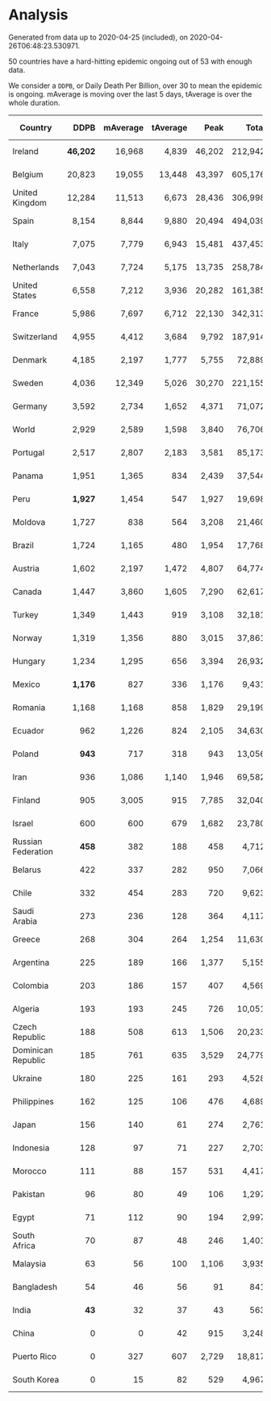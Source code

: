 
# Analysis

Generated from data up to 2020-04-25 (included), on 2020-04-26T06:48:23.530971.

50 countries have a hard-hitting epidemic ongoing out of 53 with enough data.

We consider a `DDPB`, or Daily Death Per Billion, over 30 to mean the epidemic is ongoing.
mAverage is moving over the last 5 days, tAverage is over the whole duration.


| Country | DDPB | mAverage | tAverage | Peak | Total | Start | Peak Date | End | Duration |  Status |
|---------|-----:|---------:|---------:|-----:|------:|-------|-----------|-----|----------|---------|
| Ireland | **46,202** | 16,968 | 4,839 | 46,202 | 212,942 | 2020-03-12 | 2020-04-25 | None | 44 days | ongoing |
| Belgium | 20,823 | 19,055 | 13,448 | 43,397 | 605,176 | 2020-03-11 | 2020-04-10 | None | 45 days | ongoing |
| United Kingdom | 12,284 | 11,513 | 6,673 | 28,436 | 306,998 | 2020-03-10 | 2020-04-11 | None | 46 days | ongoing |
| Spain | 8,154 | 8,844 | 9,880 | 20,494 | 494,039 | 2020-03-06 | 2020-04-02 | None | 50 days | ongoing |
| Italy | 7,075 | 7,779 | 6,943 | 15,481 | 437,453 | 2020-02-22 | 2020-03-28 | None | 63 days | ongoing |
| Netherlands | 7,043 | 7,724 | 5,175 | 13,735 | 258,784 | 2020-03-06 | 2020-04-07 | None | 50 days | ongoing |
| United States | 6,558 | 7,212 | 3,936 | 20,282 | 161,385 | 2020-03-15 | 2020-04-16 | None | 41 days | ongoing |
| France | 5,986 | 7,697 | 6,712 | 22,130 | 342,313 | 2020-03-05 | 2020-04-16 | None | 51 days | ongoing |
| Switzerland | 4,955 | 4,412 | 3,684 | 9,792 | 187,914 | 2020-03-05 | 2020-04-15 | None | 51 days | ongoing |
| Denmark | 4,185 | 2,197 | 1,777 | 5,755 | 72,889 | 2020-03-15 | 2020-04-02 | None | 41 days | ongoing |
| Sweden | 4,036 | 12,349 | 5,026 | 30,270 | 221,155 | 2020-03-12 | 2020-04-16 | None | 44 days | ongoing |
| Germany | 3,592 | 2,734 | 1,652 | 4,371 | 71,072 | 2020-03-13 | 2020-04-15 | None | 43 days | ongoing |
| World | 2,929 | 2,589 | 1,598 | 3,840 | 76,706 | 2020-03-08 | 2020-04-16 | None | 48 days | ongoing |
| Portugal | 2,517 | 2,807 | 2,183 | 3,581 | 85,173 | 2020-03-17 | 2020-04-03 | None | 39 days | ongoing |
| Panama | 1,951 | 1,365 | 834 | 2,439 | 37,544 | 2020-03-11 | 2020-04-21 | None | 45 days | ongoing |
| Peru | **1,927** | 1,454 | 547 | 1,927 | 19,698 | 2020-03-20 | 2020-04-25 | None | 36 days | ongoing |
| Moldova | 1,727 | 838 | 564 | 3,208 | 21,460 | 2020-03-18 | 2020-04-16 | None | 38 days | ongoing |
| Brazil | 1,724 | 1,165 | 480 | 1,954 | 17,768 | 2020-03-19 | 2020-04-24 | None | 37 days | ongoing |
| Austria | 1,602 | 2,197 | 1,472 | 4,807 | 64,774 | 2020-03-12 | 2020-04-23 | None | 44 days | ongoing |
| Canada | 1,447 | 3,860 | 1,605 | 7,290 | 62,617 | 2020-03-17 | 2020-04-24 | None | 39 days | ongoing |
| Turkey | 1,349 | 1,443 | 919 | 3,108 | 32,181 | 2020-03-21 | 2020-04-17 | None | 35 days | ongoing |
| Norway | 1,319 | 1,356 | 880 | 3,015 | 37,861 | 2020-03-13 | 2020-04-21 | None | 43 days | ongoing |
| Hungary | 1,234 | 1,295 | 656 | 3,394 | 26,932 | 2020-03-15 | 2020-04-19 | None | 41 days | ongoing |
| Mexico | **1,176** | 827 | 336 | 1,176 | 9,431 | 2020-03-28 | 2020-04-25 | None | 28 days | ongoing |
| Romania | 1,168 | 1,168 | 858 | 1,829 | 29,199 | 2020-03-22 | 2020-04-10 | None | 34 days | ongoing |
| Ecuador | 962 | 1,226 | 824 | 2,105 | 34,630 | 2020-03-14 | 2020-04-19 | None | 42 days | ongoing |
| Poland | **943** | 717 | 318 | 943 | 13,056 | 2020-03-15 | 2020-04-25 | None | 41 days | ongoing |
| Iran | 936 | 1,086 | 1,140 | 1,946 | 69,582 | 2020-02-24 | 2020-04-04 | None | 61 days | ongoing |
| Finland | 905 | 3,005 | 915 | 7,785 | 32,040 | 2020-03-21 | 2020-04-22 | None | 35 days | ongoing |
| Israel | 600 | 600 | 679 | 1,682 | 23,780 | 2020-03-21 | 2020-04-10 | None | 35 days | ongoing |
| Russian Federation | **458** | 382 | 188 | 458 | 4,712 | 2020-03-31 | 2020-04-25 | None | 25 days | ongoing |
| Belarus | 422 | 337 | 282 | 950 | 7,066 | 2020-03-31 | 2020-04-20 | None | 25 days | ongoing |
| Chile | 332 | 454 | 283 | 720 | 9,623 | 2020-03-22 | 2020-04-16 | None | 34 days | ongoing |
| Saudi Arabia | 273 | 236 | 128 | 364 | 4,117 | 2020-03-24 | 2020-04-21 | None | 32 days | ongoing |
| Greece | 268 | 304 | 264 | 1,254 | 11,630 | 2020-03-12 | 2020-04-04 | None | 44 days | ongoing |
| Argentina | 225 | 189 | 166 | 1,377 | 5,155 | 2020-03-25 | 2020-03-30 | None | 31 days | ongoing |
| Colombia | 203 | 186 | 157 | 407 | 4,569 | 2020-03-27 | 2020-04-12 | None | 29 days | ongoing |
| Algeria | 193 | 193 | 245 | 726 | 10,051 | 2020-03-15 | 2020-04-10 | None | 41 days | ongoing |
| Czech Republic | 188 | 508 | 613 | 1,506 | 20,233 | 2020-03-23 | 2020-04-15 | None | 33 days | ongoing |
| Dominican Republic | 185 | 761 | 635 | 3,529 | 24,779 | 2020-03-17 | 2020-04-13 | None | 39 days | ongoing |
| Ukraine | 180 | 225 | 161 | 293 | 4,528 | 2020-03-28 | 2020-04-22 | None | 28 days | ongoing |
| Philippines | 162 | 125 | 106 | 476 | 4,689 | 2020-03-12 | 2020-04-12 | None | 44 days | ongoing |
| Japan | 156 | 140 | 61 | 274 | 2,761 | 2020-03-11 | 2020-04-23 | None | 45 days | ongoing |
| Indonesia | 128 | 97 | 71 | 227 | 2,703 | 2020-03-18 | 2020-04-14 | None | 38 days | ongoing |
| Morocco | 111 | 88 | 157 | 531 | 4,417 | 2020-03-28 | 2020-04-05 | None | 28 days | ongoing |
| Pakistan | 96 | 80 | 49 | 106 | 1,297 | 2020-03-30 | 2020-04-16 | None | 26 days | ongoing |
| Egypt | 71 | 112 | 90 | 194 | 2,997 | 2020-03-23 | 2020-04-19 | None | 33 days | ongoing |
| South Africa | 70 | 87 | 48 | 246 | 1,401 | 2020-03-27 | 2020-04-17 | None | 29 days | ongoing |
| Malaysia | 63 | 56 | 100 | 1,106 | 3,935 | 2020-03-17 | 2020-04-04 | None | 39 days | ongoing |
| Bangladesh | 54 | 46 | 56 | 91 | 841 | 2020-04-10 | 2020-04-17 | None | 15 days | ongoing |
| India | **43** | 32 | 37 | 43 | 563 | 2020-04-10 | 2020-04-25 | None | 15 days | ongoing |
| China | 0 | 0 | 42 | 915 | 3,248 | 2020-01-30 | 2020-04-16 | 2020-04-16 | 77 days | finished |
| Puerto Rico | 0 | 327 | 607 | 2,729 | 18,817 | 2020-03-24 | 2020-04-09 | 2020-04-24 | 31 days | finished |
| South Korea | 0 | 15 | 82 | 529 | 4,967 | 2020-02-23 | 2020-03-10 | 2020-04-23 | 60 days | finished |

